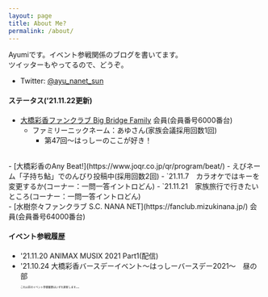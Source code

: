 ```yaml
---
layout: page
title: About Me?
permalink: /about/
---
```


Ayumiです。イベント参戦関係のブログを書いてます。  
ツイッターもやってるので、どうぞ。

- Twitter: [@ayu_nanet_sun](https://twitter.com/ayu_nanet_sun)

#### ステータス('21.11.22更新)
 - [大橋彩香ファンクラブ Big Bridge Family](https://ohashiayaka.com/) 会員(会員番号6000番台)
    - ファミリーニックネーム：あゆさん(家族会議採用回数1回)
      - 第47回〜はっしーのここが好き！  
<br>
 - [大橋彩香のAny Beat!](https://www.joqr.co.jp/qr/program/beat/)
    - えびネーム「子持ち鮎」でのんびり投稿中(採用回数2回)
      - `21.11.7　カラオケではキーを変更するか(コーナー：一問一答イントロどん)  
      - `21.11.21　家族旅行で行きたいところ(コーナー：一問一答イントロどん)  
<br>
 - [水樹奈々ファンクラブ S.C. NANA NET](https://fanclub.mizukinana.jp/) 会員(会員番号64000番台)

#### イベント参戦履歴
- '21.11.20 ANIMAX MUSIX 2021 Part1(配信)
- '21.10.24 大橋彩香バースデーイベント〜はっしーバースデー2021〜　昼の部  
<span style="font-size:5px">これ以前のイベント参戦履歴はいずれ更新します。。。</span>
